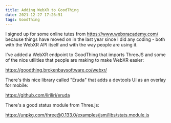 ```yaml
---
title: Adding WebXR to GoodThing
date: 2021-12-27 17:26:51
tags: GoodThing
---
```


I signed up for some online tutes from <https://www.webxracademy.com/> because things have moved on in the last year since I did any coding - both with the WebXR API itself and with the way people are using it.

I've added a WebXR endpoint to GoodThing that imports ThreeJS and some of the nice utilities that people are making to make WebXR easier:

<https://goodthing.brokenbaysoftware.co/webxr/>

There's this nice library called "Eruda" that adds a devtools UI as an overlay for mobile:

<https://github.com/liriliri/eruda>

There's a good status module from Three.js:

<https://unpkg.com/three@0.133.0/examples/jsm/libs/stats.module.js>
